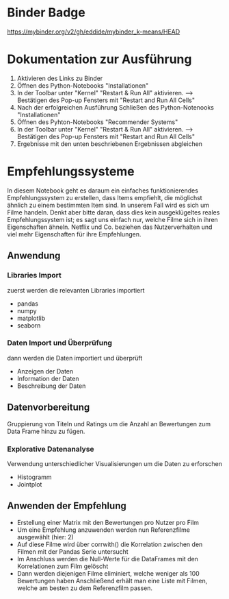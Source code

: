 # Binder Badge
https://mybinder.org/v2/gh/eddide/mybinder_k-means/HEAD

# Dokumentation zur Ausführung
1. Aktivieren des Links zu Binder
2. Öffnen des Python-Notebooks "Installationen"
3. In der Toolbar unter "Kernel" "Restart & Run All" aktivieren. --> Bestätigen des Pop-up Fensters mit "Restart and Run All Cells"
4. Nach der erfolgreichen Ausführung Schließen des Python-Notenooks "Installationen"
5. Öffnen des Pyhton-Notebooks "Recommender Systems"
6. In der Toolbar unter "Kernel" "Restart & Run All" aktivieren. --> Bestätigen des Pop-up Fensters mit "Restart and Run All Cells"
7. Ergebnisse mit den unten beschriebenen Ergebnissen abgleichen

# Empfehlungssysteme
In diesem Notebook geht es daraum ein einfaches funktionierendes Empfehlungssystem zu erstellen, dass Items empfiehlt, die möglichst ähnlich zu einem bestimmten Item sind. In unserem Fall wird es sich um Filme handeln. Denkt aber bitte daran, dass dies kein ausgeklügeltes reales Empfehlungssystem ist; es sagt uns einfach nur, welche Filme sich in ihren Eigenschaften ähneln. Netflix und Co. beziehen das Nutzerverhalten und viel mehr Eigenschaften für ihre Empfehlungen.

## Anwendung
### Libraries Import
zuerst werden die relevanten Libraries importiert
- pandas
- numpy
- matplotlib
- seaborn
### Daten Import und Überprüfung
dann werden die Daten importiert und überprüft
- Anzeigen der Daten
- Information der Daten
- Beschreibung der Daten
## Datenvorbereitung
Gruppierung von Titeln und Ratings um die Anzahl an Bewertungen zum Data Frame hinzu zu fügen.
### Explorative Datenanalyse
Verwendung unterschiedlicher Visualisierungen um die Daten zu erforschen
- Histogramm
- Jointplot
## Anwenden der Empfehlung
- Erstellung einer Matrix mit den Bewertungen pro Nutzer pro Film
- Um eine Empfehlung anzuwenden werden nun Referenzfilme ausgewählt (hier: 2)
- Auf diese Filme wird über corrwith() die Korrelation zwischen den Filmen mit der Pandas Serie untersucht
- Im Anschluss werden die Null-Werte für die DataFrames mit den Korrelationen zum Film gelöscht
- Dann werden diejenigen Filme eliminiert, welche weniger als 100 Bewertungen haben
Anschließend erhält man eine Liste mit Filmen, welche am besten zu dem Referenzfilm passen.
